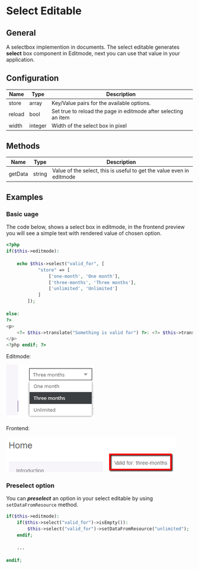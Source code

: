 # Select Editable

## General

A selectbox implemention in documents.
The select editable generates **select** box component in Editmode, next you can use that value in your application.

## Configuration

| Name   | Type    | Description                                                     |
|--------|---------|-----------------------------------------------------------------|
| store  | array   | Key/Value pairs for the available options.                      |
| reload | bool    | Set true to reload the page in editmode after selecting an item |
| width  | integer | Width of the select box in pixel                                |

## Methods

| Name    | Type   | Description                                                           |
|---------|--------|-----------------------------------------------------------------------|
| getData | string | Value of the select, this is useful to get the value even in editmode |


## Examples

### Basic uage

The code below, shows a select box in editmode,
in the frontend preview you will see a simple text with rendered value of chosen option.

```php
<?php
if($this->editmode):

    echo $this->select("valid_for", [
            "store" => [
                ['one-month', 'One month'],
                ['three-months', 'Three months'],
                ['unlimited', 'Unlimited']
            ]
        ]);

else:
?>
<p>
    <?= $this->translate("Something is valid for") ?>: <?= $this->translate($this->select("valid_for")->getData()) ?>
</p>
<?php endif; ?>
```

Editmode:

![Select editable in editmode](../../img/editables_select_editmode_preview.png)

Frontend:

![Select editable in frontend](../../img/editables_select_frontend_preview.png)

### Preselect option

You can ***preselect*** an option in your select editable by using `setDataFromResource` method.

```php
if($this->editmode):
    if($this->select("valid_for")->isEmpty()):
        $this->select("valid_for")->setDataFromResource("unlimited");
    endif;
    
    ...
    
endif;
```